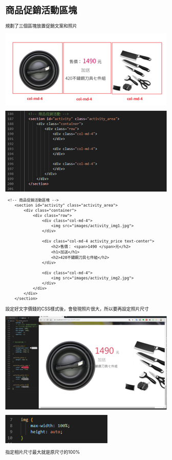 # 商品促銷活動區塊

規劃了三個區塊放置促銷文案和照片

![](.gitbook/assets/image%20%2845%29.png)

![](.gitbook/assets/image%20%287%29.png)

```markup
 <!-- 商品促銷活動區塊 -->
    <section id="activity" class="activity_area">
        <div class="container">
            <div class="row">
                <div class="col-md-4">
                    <img src="images/activity_img1.jpg">
                </div>

                <div class="col-md-4 activity_price text-center">
                    <h2>售價： <span>1490 </span>元</h2>
                    <h1>加送</h1>
                    <h2>420不鏽鋼刀具七件組</h2>
                </div>

                <div class="col-md-4">
                    <img src="images/activity_img2.jpg">
                </div>
            </div>
        </div>
    </section>
```

設定好文字價錢的CSS樣式後，會發現照片很大，所以要再設定照片尺寸

![](.gitbook/assets/image%20%2820%29.png)

![](.gitbook/assets/image%20%2828%29.png)

指定相片尺寸最大就是原尺寸的100%

